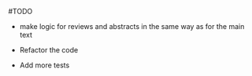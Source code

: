 #TODO

- make logic for reviews and abstracts in the same way as for the main text

- Refactor the code
- Add more tests
